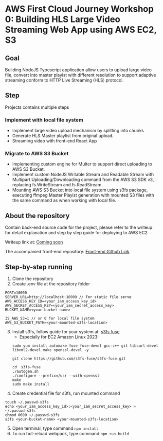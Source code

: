 # AWS First Cloud Journey Workshop 0: Building HLS Large Video Streaming Web App using AWS EC2, S3

## Goal
Building NodeJS Typescript application allow users to upload large video file, convert into master playist with different resolution to support adaptive streaming conform to HTTP Live Streaming (HLS) protocol.

## Step
Projects contains multiple steps

### Implement with local file system
- Implement large video upload mechanism by splitting into chunks
- Generate HLS Master playlist from original upload.
- Streaming video with front-end React App

### Migrate to AWS S3 Bucket
- Implementing custom engine for Multer to support direct uploading to AWS S3 Bucket.
- Implement custom NodeJS Writable Stream and Readable Stream with Multipart Uploading/Downloading command from the AWS S3 SDK v3, replacing fs.WriteStream and fs.ReadStream.
- Mounting AWS S3 Bucket into local file system using s3fs package, executing ffmpeg Master Playist generation with mounted S3 files with the same command as when working with local file.

## About the repository
Contain back-end source code for the project, please refer to the writeup for detail explanation and step by step guide for deploying to AWS EC2.

Writeup link at: [Coming soon](./ "Writeup") 

The accompanied front-end repository: [Front-end Github Link](https://github.com/hdthinh1012/aws-workshop-0-hls-streaming-fe "Front-end Github Link")

## Step-by-step running
1. Clone the repository  
2. Create .env file at the repository folder  
```
PORT=10000
SERVER_URL=http://localhost:10000 // For static file serve
AWS_ACCESS_KEY_ID=<your_iam_access_key_id>
AWS_SECRET_ACCESS_KEY=<your_iam_secret_access_key>
BUCKET_NAME=<your-bucket-name>

IS_AWS_S3=1 // or 0 for local file system
AWS_S3_BUCKET_PATH=<your-mounted-s3fs-location>
```
3. Install s3fs, follow guide for your system at: [s3fs fuse](https://github.com/s3fs-fuse/s3fs-fuse "s3fs fuse")
   - Especially for EC2 Amazon Linux 2023:
   ```
   sudo yum install automake fuse fuse-devel gcc-c++ git libcurl-devel libxml2-devel make openssl-devel -y

   git clone https://github.com/s3fs-fuse/s3fs-fuse.git

   cd  s3fs-fuse
   ./autogen.sh 
   ./configure --prefix=/usr --with-openssl
   make
   sudo make install
   ```
4. Create credential file for s3fs, run mounted command
```
touch ~/.passwd-s3fs
echo <your_iam_access_key_id>:<your_iam_secret_access_key> > ~/.passwd-s3fs
chmod 0600 ~/.passwd-s3fs
s3fs <your-bucket-name> <your-mounted-s3fs-location>
```
5. Open terminal, type command `npm install`
6. To run hot-reload webpack, type command `npm run build`